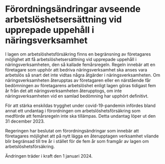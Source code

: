# Förordningsändringar avseende arbetslöshetsersättning vid upprepade uppehåll i näringsverksamhet

I lagen om arbetslöshetsförsäkring finns en begränsning av företagares möjlighet att få arbetslöshetsersättning vid upprepade uppehåll i näringsverksamheten, den så kallade femårsregeln. Regeln innebär att en företagare som upphör att bedriva näringsverksamhet ska anses vara arbetslös så snart det inte vidtas några åtgärder i näringsverksamheten. Om näringsverksamheten återupptas av företagaren eller en närstående får bedömningen av företagarens arbetslöshet enligt lagen göras tidigast fem år från det att näringsverksamheten återupptogs, om inte näringsverksamheten vid en samlad bedömning har upphört definitivt.

För att stärka enskildas trygghet under covid-19-pandemin infördes bland annat ett undantag i förordningen om arbetslöshetsförsäkring som medförde att femårsregeln inte ska tillämpas. Detta undantag löper ut den 31 december 2023.

Regeringen har beslutat om förordningsändringar som innebär att företagares möjlighet att på nytt lägga en återupptagen verksamhet vilande blir begränsad till tre år i stället för de fem år som framgår av lagen om arbetslöshetsförsäkring.

Ändringen träder i kraft den 1 januari 2024.
